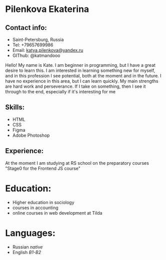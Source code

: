 # **Pilenkova Ekaterina**

## Contact info:
* Saint-Petersburg, Russia
* Tel: +79657699986 
* Email: katya.pilenkova@yandex.ru
* GIThub: @katmandooo


Hello! My name is Kate. I am beginner in programming, but I have a great desire to learn this. I am interested in learning something new for myself, and in this profession I see potential, both at the moment and in the future. I have no experience in this area, but I can learn quickly. My main strengths are hard work and perseverance. If I take on something, then I see it through to the end, especially if it's interesting for me

## Skills:
* HTML
* CSS
* Figma
* Adobe Photoshop

## Experience:
At the moment I am studying at RS school on the preparatory courses "Stage0 for the Frontend JS course"

# Education:
* Higher education in sociology
* courses in accounting
* online courses in web development at Tilda

# Languages:
* Russian *native*
* English *B1-B2*
